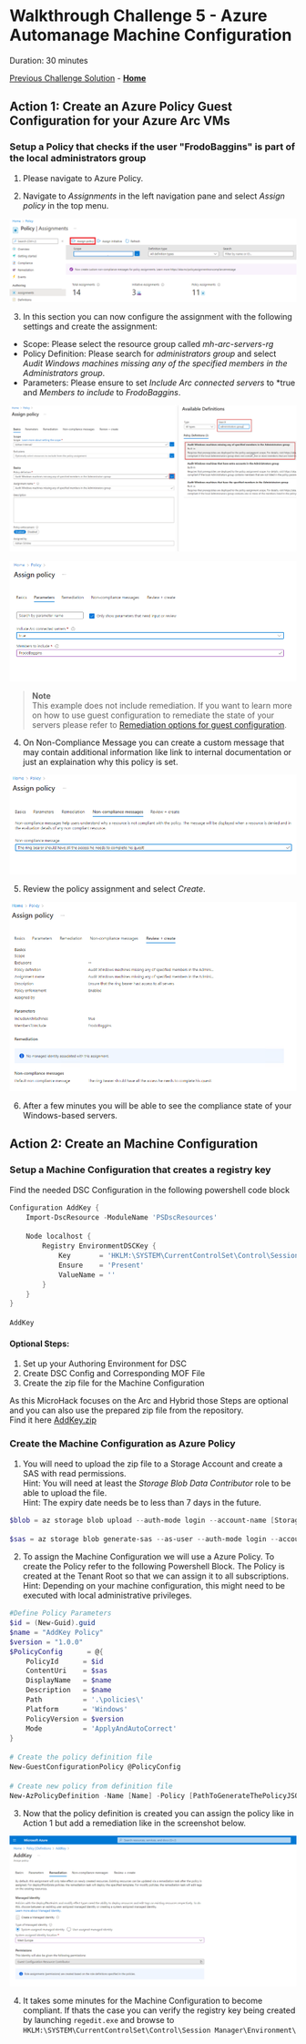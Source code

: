 # Walkthrough Challenge 5 - Azure Automanage Machine Configuration

Duration: 30 minutes

[Previous Challenge Solution](../challenge-4/solution.md) - **[Home](../../Readme.md)**

## Action 1: Create an Azure Policy Guest Configuration for your Azure Arc VMs

### Setup a Policy that checks if the user "FrodoBaggins" is part of the local administrators group


1. Please navigate to Azure Policy.

2. Navigate to *Assignments* in the left navigation pane and select *Assign policy* in the top menu.

![PolicyAssignment.png](./img/PolicyAssignment.png)

3. In this section you can now configure the assignment with the following settings and create the assignment:

- Scope: Please select the resource group called *mh-arc-servers-rg*
- Policy Definition: Please search for *administrators group* and select *Audit Windows machines missing any of the specified members in the Administrators group*.
- Parameters: Please ensure to set *Include Arc connected servers* to *true and *Members to include* to *FrodoBaggins*.

![PolicyAssignmentBasics.png](./img/PolicyAssignmentBasics.png)

![PolicyAssignmentParameters.png](./img/PolicyAssignmentParameters.png)

> **Note**  
> This example does not include remediation. If you want to learn more on how to use guest configuration to remediate the state of your servers please refer to [Remediation options for guest configuration](https://docs.microsoft.com/en-us/azure/governance/policy/concepts/guest-configuration-policy-effects). 
  
    
4. On Non-Compliance Message you can create a custom message that may contain additional information like link to internal documentation or just an explaination why this policy is set.

![PolicyAssignmentMessage.png](./img/PolicyAssignmentMessage.png)

5. Review the policy assignment and select *Create*.

![PolicyAssignmentReview.png](./img/PolicyAssignmentReview.png)

6. After a few minutes you will be able to see the compliance state of your Windows-based servers.

## Action 2: Create an Machine Configuration

### Setup a Machine Configuration that creates a registry key 

Find the needed DSC Configuration in the following powershell code block


```powershell
Configuration AddKey {
    Import-DscResource -ModuleName 'PSDscResources'

    Node localhost {
        Registry EnvironmentDSCKey {
            Key       = 'HKLM:\SYSTEM\CurrentControlSet\Control\Session Manager\Environment\EnvironmentKeyDSC'
            Ensure    = 'Present'
            ValueName = ''
        }
    }
}

AddKey
```

#### Optional Steps:  

1. Set up your Authoring Environment for DSC
2. Create DSC Config and Corresponding MOF File
3. Create the zip file for the Machine Configuration

As this MicroHack focuses on the Arc and Hybrid those Steps are optional and you can also use the prepared zip file from the repository.  
Find it here [AddKey.zip](https://github.com/microsoft/MicroHack/raw/main/03-Azure/01-03-Infrastructure/02_Hybrid_Azure_Arc_Servers/resources/AddKey.zip)

### Create the Machine Configuration as Azure Policy

1. You will need to upload the zip file to a Storage Account and create a SAS with read permissions.  
Hint: You will need at least the *Storage Blob Data Contributor* role to be able to upload the file.  
Hint: The expiry date needs be to less than 7 days in the future.

```powershell
$blob = az storage blob upload --auth-mode login --account-name [StorageAccountName] --container-name [ContainerName] --file [File] --name [Name] --overwrite

$sas = az storage blob generate-sas --as-user --auth-mode login --account-name [StorageAccountName] --container-name [ContainerName] --name [File] --permissions r --expiry [ExpirationDate format: 2023-01-01T00:00:00Z] --https-only --full-uri --output tsv
```

2. To assign the Machine Configuration we will use a Azure Policy. To create the Policy refer to the following Powershell Block. The Policy is created at the Tenant Root so that we can assign it to all subscriptions.  
Hint: Depending on your machine configuration, this might need to be executed with local administrative privileges.
```powershell
#Define Policy Parameters
$id = (New-Guid).guid
$name = "AddKey Policy"
$version = "1.0.0"
$PolicyConfig      = @{
    PolicyId      = $id
    ContentUri    = $sas
    DisplayName   = $name
    Description   = $name
    Path          = '.\policies\'
    Platform      = 'Windows'
    PolicyVersion = $version
    Mode          = 'ApplyAndAutoCorrect'
}

# Create the policy definition file
New-GuestConfigurationPolicy @PolicyConfig

# Create new policy from definition file
New-AzPolicyDefinition -Name [Name] -Policy [PathToGenerateThePolicyJSONFile] -ManagementGroupName [TenantID] #Tenant ID is the ID of the Root Management Group
```
3. Now that the policy definition is created you can assign the policy like in Action 1 but add a remediation like in the screenshot below.

![PolicyAssignmentRemediation.png](./img/PolicyAssignmentRemediation.png)

4. It takes some minutes for the Machine Configuration to become compliant. If thats the case you can verify the registry key being created by launching ``` regedit.exe ``` and browse to ``` HKLM:\SYSTEM\CurrentControlSet\Control\Session Manager\Environment\ ```